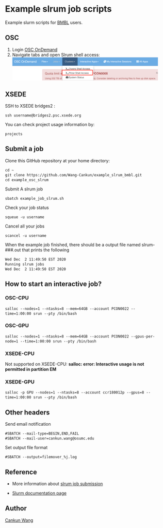 # Example slrum job scripts

Example slurm scripts for [BMBL](https://u.osu.edu/bmbl/) users.

## OSC

1. Login [OSC OnDemand](https://ondemand.osc.edu/pun/sys/dashboard)
2. Navigate tabs and open Slrum shell access:![Slrum tab](./img/tab-open-slrum.png)

## XSEDE

SSH to XSEDE bridges2 :

```{shell}
ssh username@bridges2.psc.xsede.org
```

You can check project usage information by:

```{shell}
projects
```
## Submit a job

Clone this GitHub repository at your home directory:

```{shell}
cd ~
git clone https://github.com/Wang-Cankun/example_slrum_bmbl.git
cd example_osc_slrum

```
Submit A slrum job
   
```{shell}
sbatch example_job_slrum.sh 
```

Check your job status

```
squeue -u username
```

Cancel all your jobs

```
scancel -u username
```

When the example job finished, there should be a output file named slrum-###.out that prints the following
   
```{shell}
Wed Dec  2 11:49:50 EST 2020
Running slrum jobs
Wed Dec  2 11:49:50 EST 2020
```
## How to start an interactive job?

### OSC-CPU
```
salloc --nodes=1 --ntasks=8 --mem=64GB --account PCON0022 --time=1:00:00 srun --pty /bin/bash
```
### OSC-GPU
```
salloc --nodes=1 --ntasks=8 --mem=64GB --account PCON0022 --gpus-per-node=1 --time=1:00:00 srun --pty /bin/bash
```

### XSEDE-CPU

Not supported on XSEDE-CPU:
**salloc: error: Interactive usage is not permitted in partition EM**
<!--
```
#salloc -p EM --nodes=1 --mem=128GB --ntasks=8 --account ccr180012p --time=1:00:00 srun --pty /bin/bash
```
-->
### XSEDE-GPU
```
salloc -p GPU --nodes=1 --ntasks=8 --account ccr180012p --gpus=8 --time=1:00:00 srun --pty /bin/bash
```

## Other headers

Send email notification

```{bash}
#SBATCH --mail-type=BEGIN,END,FAIL
#SBATCH --mail-user=cankun.wang@osumc.edu
```

Set output file format
```{bash}
#SBATCH --output=filemover_%j.log
```

## Reference

- More information about [slrum job submission](https://www.osc.edu/supercomputing/batch-processing-at-osc/job-submission)

- [Slurm documentation page](https://www.osc.edu/supercomputing/knowledge-base/slurm_migration)

## Author

[Cankun Wang](https://github.com/Wang-Cankun)

